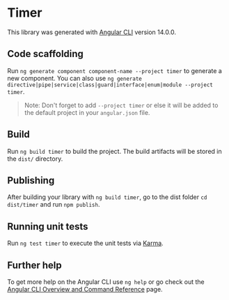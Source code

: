 # Timer

This library was generated with [Angular CLI](https://github.com/angular/angular-cli) version 14.0.0.

## Code scaffolding

Run `ng generate component component-name --project timer` to generate a new component. You can also use `ng generate directive|pipe|service|class|guard|interface|enum|module --project timer`.
> Note: Don't forget to add `--project timer` or else it will be added to the default project in your `angular.json` file. 

## Build

Run `ng build timer` to build the project. The build artifacts will be stored in the `dist/` directory.

## Publishing

After building your library with `ng build timer`, go to the dist folder `cd dist/timer` and run `npm publish`.

## Running unit tests

Run `ng test timer` to execute the unit tests via [Karma](https://karma-runner.github.io).

## Further help

To get more help on the Angular CLI use `ng help` or go check out the [Angular CLI Overview and Command Reference](https://angular.io/cli) page.
